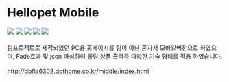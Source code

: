 # Hellopet Mobile

<img src="https://img.shields.io/badge/HTML5-e34f26?style=flat&logo=html5&logoColor=fff"/> <img src="https://img.shields.io/badge/CSS3-green?style=flat&logo=css3&logoColor=fff"/> <img src="https://img.shields.io/badge/SCSS-CC6699?style=flat&logo=sass&logoColor=fff"/> <img src="https://img.shields.io/badge/jQuery-0769AD?style=flat&logo=jquery&logoColor=fff"/> <img src="https://img.shields.io/badge/JavaScript-F7DF1E?style=flat&logo=JavaScript&logoColor=fff"/> 
</br></br>
팀프로젝트로 제작되었던 PC용 홈페이지를 팀이 아닌 혼자서 모바일버전으로 하였으며, Fade효과 및 json 파싱하여 롤링 상품 출력등 다양한 기술 형태를 적용 하였습니다.
</br></br>
http://dbfla6302.dothome.co.kr/middle/index.html

